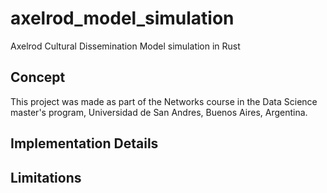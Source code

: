 # axelrod_model_simulation
Axelrod Cultural Dissemination Model simulation in Rust

## Concept

This project was made as part of the Networks course in the Data Science master's program, Universidad de San Andres, Buenos Aires, Argentina.

## Implementation Details



## Limitations
